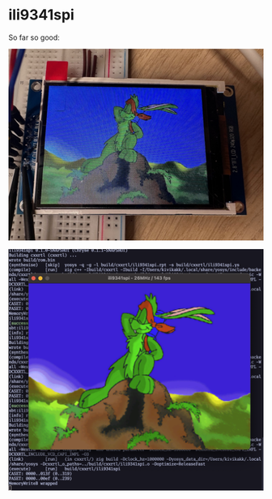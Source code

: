 # ili9341spi

So far so good:

![photo showing Jazz Jackrabbit shown on a 320x240 TFT LCD](doc/tftlcd.jpg)

![screenshow showing Jazz Jackrabbit shown in a Mac application with "26 MHz / 143 fps" in the titlebar, and some debugging messages behind](doc/zigsim.png)
